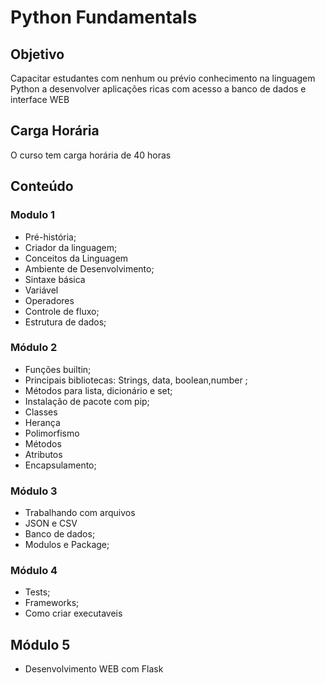 # Python Fundamentals

## Objetivo
Capacitar estudantes com nenhum ou prévio conhecimento na linguagem Python a desenvolver aplicações ricas com acesso a banco de dados e interface WEB

## Carga Horária  
O curso tem carga horária de 40 horas

## Conteúdo
### Modulo 1
   - Pré-história;
   - Criador da linguagem;
   - Conceitos da Linguagem
   - Ambiente de Desenvolvimento;
   - Sintaxe básica
   - Variável
   - Operadores
   - Controle de fluxo;
   - Estrutura de dados;

### Módulo 2
   - Funções builtin;
   - Principais bibliotecas: Strings, data, boolean,number ;
   - Métodos para lista, dicionário e set;
   - Instalação de pacote com pip;
   - Classes
   - Herança
   - Polimorfismo
   - Métodos
   - Atributos
   - Encapsulamento;
   
### Módulo 3
   - Trabalhando com arquivos
   - JSON e CSV
   - Banco de dados;
   - Modulos e Package;

### Módulo 4
   - Tests;
   - Frameworks;
   - Como criar executaveis
   
## Módulo 5
   - Desenvolvimento WEB com Flask
